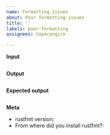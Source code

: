 ```yaml
---
name: Formatting issues
about: Poor formatting issues
title: ''
labels: poor-formatting
assignees: topecongiro

---
```


**Input**

```rust
```

**Output**

```rust
```

**Expected output**

```rust
```

**Meta**

- rustfmt version: <!-- `rustfmt -V` -->
- From where did you install rustfmt?: <!-- rustup, crates.io, package managers, etc. -->
